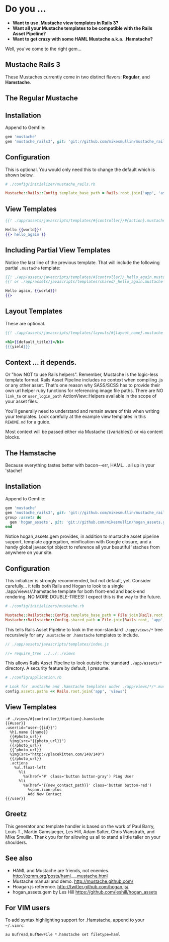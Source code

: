 # Do you ...
* **Want to use .Mustache view templates in Rails 3?**
* **Want all your Mustache templates to be compatible with the Rails Asset Pipeline?**
* **Want to get crazy with some HAML Mustache a.k.a. .Hamstache?**

Well, you've come to the right gem...

## Mustache Rails 3

These Mustaches currently come in two distinct flavors: **Regular**, and **Hamstache**.

## The Regular Mustache

## Installation

Append to Gemfile:

```ruby
gem 'mustache'
gem 'mustache_rails3', git: 'git://github.com/mikesmullin/mustache_rails3.git'
```


## Configuration

This is optional. You would only need this to change the default which is shown below.

```ruby
# ./config/initializer/mustache_rails.rb

Mustache::Rails::Config.template_base_path = Rails.root.join('app', 'assets', 'javascripts', 'templates')
```


## View Templates

```mustache
{{! ./app/assets/javascripts/templates/#{controller}/#{action}.mustache }}

Hello {{world}}!
{{> hello_again }}
```


## Including Partial View Templates

Notice the last line of the previous template. That will include the following
partial `.mustache` template:

```mustache
{{! ./app/assets/javascripts/templates/#{controller}/_hello_again.mustache }}
{{! or ./app/assets/javascripts/templates/shared/_hello_again.mustache }}

Hello again, {{world}}!
{{>
```


## Layout Templates

These are optional.

```mustache
{{! ./app/assets/javascripts/templates/layouts/#{layout_name}.mustache }}

<h1>{{default_title}}</h1>
{{{yield}}}
```

## Context ... it depends.

Or "how NOT to use Rails helpers". Remember, Mustache is the logic-less template format.
Rails Asset Pipeline includes no context when compiling .js or any other asset. That's one 
reason why SASS/SCSS has to provide their own url helper ruby functions for referencing 
image file paths. There are NO `link_to` or `user_login_path` ActionView::Helpers
available in the scope of your asset files.

You'll generally need to understand and remain aware of this when writing your templates. Look
carefully at the example view templates in this `README.md` for a guide.

Most context will be passed either via Mustache {{variables}} or via content blocks.


## The Hamstache

Because everything tastes better with bacon--err, HAML... all up in your 'stache!

## Installation

Append to Gemfile:

```ruby
gem 'mustache'
gem 'mustache_rails3', git: 'git://github.com/mikesmullin/mustache_rails3.git'
group :assets do
  gem 'hogan_assets', git: 'git://github.com/mikesmullin/hogan_assets.git'
end
```

Notice hogan_assets.gem provides, in addition to mustache asset pipeline support,
template aggregation, minification with Google closure, and a handy global javascript 
object to reference all your beautiful 'staches from anywhere on your site.


## Configuration

This initializer is strongly recommended, but not default, yet. Consider carefully...
it tells both Rails and Hogan to look to a single ./app/views/*/*.hamstache template for
both front-end and back-end rendering. NO MORE DOUBLE-TREES! I expect this is the way to
the future.

```ruby
# ./config/initializers/mustache.rb

Mustache::Railstache::Config.template_base_path = File.join(Rails.root, 'app', 'views')
Mustache::Railstache::Config.shared_path = File.join(Rails.root, 'app', 'views', 'shared')
```

This tells Rails Asset Pipeline to look in the non-standard `./app/views/*` tree recursively
for any `.mustache` or `.hamstache` templates to include.

```javascript
// ./app/assets/javascripts/templates/index.js

//= require_tree ../../../views
```

This allows Rails Asset Pipeline to look outside the standard `./app/assets/*` directory. A
security feature by default, I presume.

```ruby
# ./config/application.rb

# Look for .mustache and .hamstache templates under ./app/views/*/*.mustache and ./app/views/*/*.hamstache
config.assets.paths << Rails.root.join('app', 'views')
```

## View Templates

```haml
-# ./views/#{controller}/#{action}.hamstache
{{#user}}
.user(id="user-{{id}}")
  %h1.name {{name}}
  {{#photo_url}}
  %img(src="{{photo_url}}")
  {{/photo_url}}
  {{^photo_url}}
  %img(src="http://placekitten.com/140/140")
  {{/photo_url}}
  .actions
    %ul.float-left
      %li
        %a(href='#' class='button button-gray') Ping User
      %li
        %a(href='{{new_contact_path}}' class='button button-red')
          %span.icon-plus
          Add New Contact
{{/user}}
```


## Greetz

This generator and template handler is based on the work of Paul Barry, Louis T., Martin Gamsjaeger, 
Les Hill, Adam Salter, Chris Wanstrath, and Mike Smullin. Thank you for for allowing us all to
stand a little taller on your shoulders.


## See also

* HAML and Mustache are friends, not enemies. http://ozmm.org/posts/haml___mustache.html
* Mustache manual and demo. http://mustache.github.com/
* Hoagan.js reference. http://twitter.github.com/hogan.js/
* hogan_assets.gem by Les Hill https://github.com/leshill/hogan_assets


## For VIM users

To add syntax highlighting support for .Hamstache, append to your `~/.vimrc`:

```vimrc
au Bufread,BufNewFile *.hamstache set filetype=haml
```